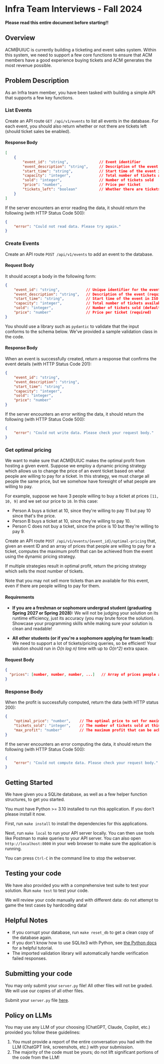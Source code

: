 # Infra Team Interviews - Fall 2024

**Please read this entire document before starting!!**

## Overview

ACM@UIUC is currently building a ticketing and event sales system. Within this system, we need to support a few core functions to ensure that ACM members have a good experience buying tickets and ACM generates the most revenue possible.


## Problem Description

As an Infra team member, you have been tasked with building a simple API that supports a few key functions. 


### List Events

Create an API route `GET /api/v1/events` to list all events in the database. For each event, you should also return whether or not there are tickets left (should ticket sales be enabled).

#### Response Body

```json
[
    {
        "event_id": "string",              // Event identifier
        "event_description": "string",     // Description of the event
        "start_time": "string",            // Start time of the event in ISO 8601 format
        "capacity": "integer",             // Total number of tickets available
        "sold": "integer",                 // Number of tickets sold
        "price": "number",                 // Price per ticket
        "tickets_left": "boolean"          // Whether there are tickets available
    }
]
```

If the server encounters an error reading the data, it should return the following (with HTTP Status Code 500):

```json
{
    "error": "Could not read data. Please try again."
}
```

### Create Events

Create an API route `POST /api/v1/events` to add an event to the database. 

#### Request Body

It should accept a body in the following form:

```json
{
    "event_id": "string",            // Unique identifier for the event (required)
    "event_description": "string",   // Description of the event (required)
    "start_time": "string",          // Start time of the event in ISO datetime format (required)
    "capacity": "integer",           // Total number of tickets available (required)
    "sold": "integer",               // Number of tickets sold (default: 0, optional)
    "price": "number"                // Price per ticket (required)
}

```
You should use a library such as `pydantic` to validate that the input conforms to the schema below. We've provided a sample validation class in the code.

#### Response Body

When an event is successfully created, return a response that confirms the event details  (with HTTP Status Code 201):

```json
{
    "event_id": "string",
    "event_description": "string",
    "start_time": "string",
    "capacity": "integer",
    "sold": "integer",
    "price": "number"
}
```

If the server encounters an error writing the data, it should return the following (with HTTP Status Code 500):

```json
{
    "error": "Could not write data. Please check your request body."
}
```

### Get optimal pricing

We want to make sure that ACM@UIUC makes the optimal profit from hosting a given event. Suppose we employ a dynamic pricing strategy which allows us to change the price of an event ticket based on what people are willing to pay for a ticket. In this strategy, we must charge all people the same price, but we somehow have foresight of what people are willing to pay.

For example, suppose we have 3 people willing to buy a ticket at prices `[11, 10, 9]` and we set our price to `10`. In this case:

* Person A buys a ticket at 10, since they're willing to pay 11 but pay 10 since that's the price. 
* Person B buys a ticket at 10, since they're willing to pay 10. 
* Person C does not buy a ticket, since the price is 10 but they're willing to pay 9.

Create an API route `POST /api/v1/events/{event_id}/optimal-pricing` that, given an event ID and an array of prices that people are willing to pay for a ticket, computes the maximum profit that can be achieved from the event using the dynamic pricing strategy.

If multiple strategies result in optimal profit, return the pricing strategy which sells the most number of tickets.

Note that you may not sell more tickets than are available for this event, even if there are people willing to pay for them.

#### Requirements

* **If you are a freshman or sophomore undergrad student (graduating Spring 2027 or Spring 2028):** We will not be judging your solution on its runtime efficiency, just its accuracy (you may brute force the solution). Showcase your programming skills while making sure your solution is clean and readable!

* **All other students (or if you're a sophomore applying for team lead):** We need to support a lot of tickets/pricing queries, so be efficient! Your solution should run in *O(n log n)* time with up to *O(n^2)* extra space.

#### Request Body

```json
{
  "prices": [number, number, number, ...]   // Array of prices people are willing to pay (required)
}
```

### Response Body

When the profit is successfully computed, return the data (with HTTP status 200):

```json
{
    "optimal_price": "number",    // The optimal price to set for maximum profit. if it is not possible to sell any tickets, this should be -1.
    "tickets_sold": "integer",    // The number of tickets sold at this optimal price (or 0 if tickets cannot be sold).
    "max_profit": "number"        // The maximum profit that can be achieved (or 0 if tickets cannot be sold).
}
```

If the server encounters an error computing the data, it should return the following (with HTTP Status Code 500):

```json
{
    "error": "Could not compute data. Please check your request body."
}
```



## Getting Started

We have given you a SQLite database, as well as a few helper function structures, to get you started. 

You must have Python >= 3.10 installed to run this application. If you don't please install it now. 

First, run `make install` to install the dependencies for this applications.

Next, run `make local` to run your API server locally. You can then use tools like Postman to make queries to your API server. You can also open `http://localhost:8000` in your web browser to make sure the application is running.

You can press `Ctrl-C` in the command line to stop the webserver.

## Testing your code

We have also provided you with a comprehensive test suite to test your solution. Run `make test` to test your code.

We will review your code manually and with different data: do not attempt to game the test cases by hardcoding data!

## Helpful Notes

* If you corrupt your database, run `make reset_db` to get a clean copy of the database again.
* If you don't know how to use SQLite3 with Python, see [the Python docs](https://docs.python.org/3/library/sqlite3.html#tutorial) for a helpful tutorial.
* The imported validation library will automatically handle verification failed responses.

## Submitting your code

You may only submit your `server.py` file! All other files will not be graded. We will use our copies of all other files.

Submit your `server.py` file [here](https://forms.gle/4Z1Gas4xvaMFznhU8).

## Policy on LLMs
You may use any LLM of your choosing (ChatGPT, Claude, Copilot, etc.) provided you follow these guidelines:

1. You must provide a report of the entire conversation you had with the LLM (ChatGPT link, screenshots, etc.) with your submission.
2. The majority of the code must be yours; do not lift significant portions of the code from the LLM!

